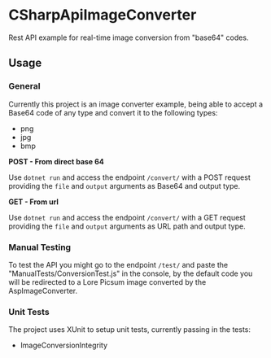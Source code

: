 # CSharpApiImageConverter
Rest API example for real-time image conversion from "base64" codes.

## Usage
### General
Currently this project is an image converter example, being able to accept a Base64 code of any type and convert it to the 
following types:

- png
- jpg
- bmp

**POST - From direct base 64**

Use `dotnet run` and access the endpoint `/convert/` with a POST request providing the
`file` and `output` arguments as Base64 and output type.

**GET - From url**

Use `dotnet run` and access the endpoint `/convert/` with a GET request providing the
`file` and `output` arguments as URL path and output type.

### Manual Testing

To test the API you might go to the endpoint `/test/` and paste the "ManualTests/ConversionTest.js" in the console, by the default code
you will be redirected to a Lore Picsum image converted by the AspImageConverter.

### Unit Tests
The project uses XUnit to setup unit tests, currently passing in the tests:

- ImageConversionIntegrity
